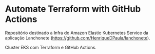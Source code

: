 # Automate Terraform with GitHub Actions

Repositório destinado a Infra do Amazon Elastic Kubernetes Service da aplicação Lanchonete (https://github.com/HenriqueDPaula/lanchonete).

Cluster EKS com Terraform e GitHub Actions.
